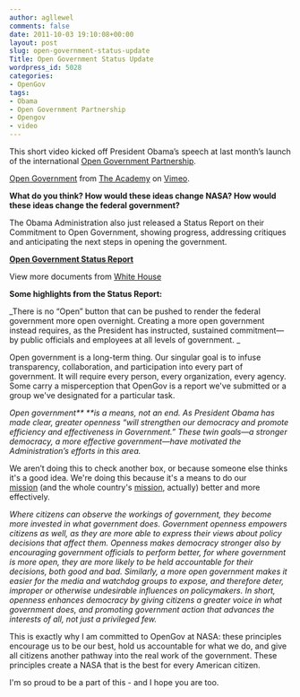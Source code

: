 ```yaml
---
author: agllewel
comments: false
date: 2011-10-03 19:10:08+00:00
layout: post
slug: open-government-status-update
Title: Open Government Status Update
wordpress_id: 5028
categories:
- OpenGov
tags:
- Obama
- Open Government Partnership
- Opengov
- video
---
```


This short video kicked off President Obama’s speech at last month’s launch of the international [Open Government Partnership](http://www.opengovpartnership.org/).



[Open Government](http://vimeo.com/29259763) from [The Academy](http://vimeo.com/theacademy) on [Vimeo](http://vimeo.com).

**What do you think? How would these ideas change NASA? How would these ideas change the federal government?**



The Obama Administration also just released a Status Report on their Commitment to Open Government, showing progress, addressing critiques and anticipating the next steps in opening the government.


**[Open Government Status Report](http://www.slideshare.net/whitehouse/open-government-status-report)** 


View more documents from [White House](http://www.slideshare.net/whitehouse)





**Some highlights from the Status Report:**

_There is no “Open” button that can be pushed to render the federal government more open overnight. Creating a more open government instead requires, as the President has instructed, sustained commitment—by public officials and employees at all levels of government. _

Open government is a long-term thing. Our singular goal is to infuse transparency, collaboration, and participation into every part of government. It will require every person, every organization, every agency. Some carry a misperception that OpenGov is a report we've submitted or a group we've designated for a particular task.

_Open government** **is a means, not an end. As President Obama has made clear, greater openness “will strengthen our democracy and promote efficiency and effectiveness in Government.” These twin goals—a stronger democracy, a more effective government—have motivated the Administration’s efforts in this area._

We aren’t doing this to check another box, or because someone else thinks it's a good idea. We're doing this because it's a means to do our [mission](http://www.nasa.gov/about/whats_next.html) (and the whole country's [mission](http://en.wikipedia.org/wiki/Preamble_to_the_United_States_Constitution), actually) better and more effectively.

_Where citizens can observe the workings of government, they become more invested in what government does. Government openness empowers citizens as well, as they are more able to express their views about policy decisions that affect them. Openness makes democracy stronger also by encouraging government officials to perform better, for where government is more open, they are more likely to be held accountable for their decisions, both good and bad. Similarly, a more open government makes it easier for the media and watchdog groups to expose, and therefore deter, improper or otherwise undesirable influences on policymakers. In short, openness enhances democracy by giving citizens a greater voice in what government does, and promoting government action that advances the interests of all, not just a privileged few._

This is exactly why I am committed to OpenGov at NASA: these principles encourage us to be our best, hold us accountable for what we do, and give all citizens another pathway into the real work of the government. These principles create a NASA that is the best for every American citizen.

I'm so proud to be a part of this - and I hope you are too.
